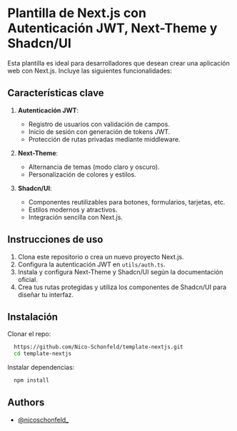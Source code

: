 # Plantilla de Next.js con Autenticación JWT, Next-Theme y Shadcn/UI

Esta plantilla es ideal para desarrolladores que desean crear una aplicación web con Next.js. Incluye las siguientes funcionalidades:

## Características clave

1. **Autenticación JWT**:

   - Registro de usuarios con validación de campos.
   - Inicio de sesión con generación de tokens JWT.
   - Protección de rutas privadas mediante middleware.

2. **Next-Theme**:

   - Alternancia de temas (modo claro y oscuro).
   - Personalización de colores y estilos.

3. **Shadcn/UI**:
   - Componentes reutilizables para botones, formularios, tarjetas, etc.
   - Estilos modernos y atractivos.
   - Integración sencilla con Next.js.

## Instrucciones de uso

1. Clona este repositorio o crea un nuevo proyecto Next.js.
2. Configura la autenticación JWT en `utils/auth.ts`.
3. Instala y configura Next-Theme y Shadcn/UI según la documentación oficial.
4. Crea tus rutas protegidas y utiliza los componentes de Shadcn/UI para diseñar tu interfaz.

## Instalación

Clonar el repo:

```bash
  https://github.com/Nico-Schonfeld/template-nextjs.git
  cd template-nextjs
```

Instalar dependencias:

```bash
  npm install
```

## Authors

- [@nicoschonfeld\_](https://nicoschonfeld.vercel.app/)

